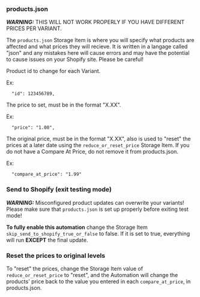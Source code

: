 ### products.json

**_WARNING:_** THIS WILL NOT WORK PROPERLY IF YOU HAVE DIFFERENT PRICES PER VARIANT.

The `products.json` Storage Item is where you will specify what products are affected and what prices they will recieve. It is written in a langage called "json" and any mistakes here will cause errors and may have the potential to cause issues on your Shopify site. Please be careful!

Product id to change for each Variant.

Ex:
```
  "id": 123456789,
```

The price to set, must be in the format "X.XX".

Ex:
```
  "price": "1.00",
```

The original price, must be in the format "X.XX", also is used to "reset" the prices at a later date using the `reduce_or_reset_price` Storage Item. If you do not have a Compare At Price, do not remove it from products.json. 

Ex:
```
  "compare_at_price": "1.99"
```

### Send to Shopify (exit testing mode)

**_WARNING:_** Misconfigured product updates can overwrite your variants! Please make sure that `products.json` is set up properly before exiting test mode!

**To fully enable this automation** change the Storage Item `skip_send_to_shopify_true_or_false` to false. If it is set to true, everything will run **EXCEPT** the final update.

### Reset the prices to original levels

To "reset" the prices, change the Storage Item value of `reduce_or_reset_price` to "reset", and the Automation  will change the products' price back to the value you entered in each `compare_at_price`, in products.json.

